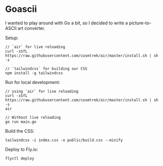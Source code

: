 # Goascii
I wanted to play around with Go a bit, so I decided to write a picture-to-ASCII art converter.

Setup:
```
// `air` for live reloading
curl -sSfL https://raw.githubusercontent.com/cosmtrek/air/master/install.sh | sh -s

// `tailwindcss` for building our CSS
npm install -g tailwindcss
```

Run for local development:
```
// using `air` for live reloading
curl -sSfL https://raw.githubusercontent.com/cosmtrek/air/master/install.sh | sh -s
air

// Without live reloading
go run main.go
```

Build the CSS:
```
tailwindcss -i index.css -o public/build.css --minify
```

Deploy to Fly.io:
```
flyctl deploy
```
